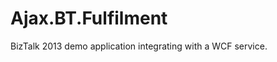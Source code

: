 Ajax.BT.Fulfilment
==================

BizTalk 2013 demo application integrating with a WCF service.
